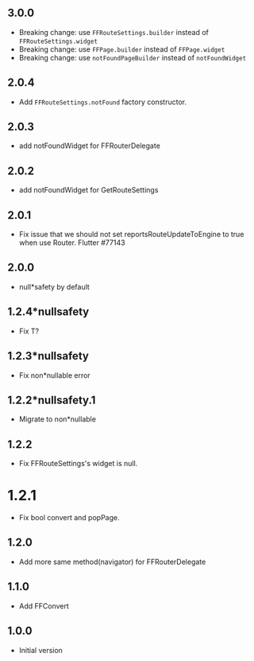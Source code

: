 ## 3.0.0

* Breaking change: use `FFRouteSettings.builder` instead of `FFRouteSettings.widget`
* Breaking change: use `FFPage.builder` instead of `FFPage.widget`
* Breaking change: use `notFoundPageBuilder` instead of `notFoundWidget` 

## 2.0.4

* Add `FFRouteSettings.notFound` factory constructor.

## 2.0.3

* add notFoundWidget for FFRouterDelegate

## 2.0.2

* add notFoundWidget for GetRouteSettings

## 2.0.1

* Fix issue that we should not set reportsRouteUpdateToEngine to true when use Router. Flutter #77143
  
## 2.0.0

* null*safety by default
## 1.2.4*nullsafety

* Fix T?

## 1.2.3*nullsafety

* Fix non*nullable error

## 1.2.2*nullsafety.1

* Migrate to non*nullable
## 1.2.2

* Fix FFRouteSettings's widget is null.
  
# 1.2.1

* Fix bool convert and popPage.
## 1.2.0

* Add more same method(navigator) for FFRouterDelegate

## 1.1.0

* Add FFConvert
## 1.0.0

* Initial version
